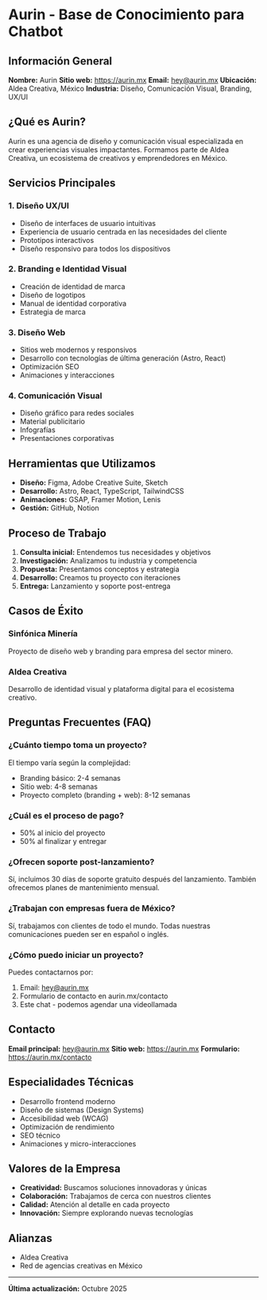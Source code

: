 # Aurin - Base de Conocimiento para Chatbot

## Información General

**Nombre:** Aurin
**Sitio web:** https://aurin.mx
**Email:** hey@aurin.mx
**Ubicación:** Aldea Creativa, México
**Industria:** Diseño, Comunicación Visual, Branding, UX/UI

## ¿Qué es Aurin?

Aurin es una agencia de diseño y comunicación visual especializada en crear experiencias visuales impactantes. Formamos parte de Aldea Creativa, un ecosistema de creativos y emprendedores en México.

## Servicios Principales

### 1. Diseño UX/UI
- Diseño de interfaces de usuario intuitivas
- Experiencia de usuario centrada en las necesidades del cliente
- Prototipos interactivos
- Diseño responsivo para todos los dispositivos

### 2. Branding e Identidad Visual
- Creación de identidad de marca
- Diseño de logotipos
- Manual de identidad corporativa
- Estrategia de marca

### 3. Diseño Web
- Sitios web modernos y responsivos
- Desarrollo con tecnologías de última generación (Astro, React)
- Optimización SEO
- Animaciones y interacciones

### 4. Comunicación Visual
- Diseño gráfico para redes sociales
- Material publicitario
- Infografías
- Presentaciones corporativas

## Herramientas que Utilizamos

- **Diseño:** Figma, Adobe Creative Suite, Sketch
- **Desarrollo:** Astro, React, TypeScript, TailwindCSS
- **Animaciones:** GSAP, Framer Motion, Lenis
- **Gestión:** GitHub, Notion

## Proceso de Trabajo

1. **Consulta inicial:** Entendemos tus necesidades y objetivos
2. **Investigación:** Analizamos tu industria y competencia
3. **Propuesta:** Presentamos conceptos y estrategia
4. **Desarrollo:** Creamos tu proyecto con iteraciones
5. **Entrega:** Lanzamiento y soporte post-entrega

## Casos de Éxito

### Sinfónica Minería
Proyecto de diseño web y branding para empresa del sector minero.

### Aldea Creativa
Desarrollo de identidad visual y plataforma digital para el ecosistema creativo.

## Preguntas Frecuentes (FAQ)

### ¿Cuánto tiempo toma un proyecto?
El tiempo varía según la complejidad:
- Branding básico: 2-4 semanas
- Sitio web: 4-8 semanas
- Proyecto completo (branding + web): 8-12 semanas

### ¿Cuál es el proceso de pago?
- 50% al inicio del proyecto
- 50% al finalizar y entregar

### ¿Ofrecen soporte post-lanzamiento?
Sí, incluimos 30 días de soporte gratuito después del lanzamiento. También ofrecemos planes de mantenimiento mensual.

### ¿Trabajan con empresas fuera de México?
Sí, trabajamos con clientes de todo el mundo. Todas nuestras comunicaciones pueden ser en español o inglés.

### ¿Cómo puedo iniciar un proyecto?
Puedes contactarnos por:
1. Email: hey@aurin.mx
2. Formulario de contacto en aurin.mx/contacto
3. Este chat - podemos agendar una videollamada

## Contacto

**Email principal:** hey@aurin.mx
**Sitio web:** https://aurin.mx
**Formulario:** https://aurin.mx/contacto

## Especialidades Técnicas

- Desarrollo frontend moderno
- Diseño de sistemas (Design Systems)
- Accesibilidad web (WCAG)
- Optimización de rendimiento
- SEO técnico
- Animaciones y micro-interacciones

## Valores de la Empresa

- **Creatividad:** Buscamos soluciones innovadoras y únicas
- **Colaboración:** Trabajamos de cerca con nuestros clientes
- **Calidad:** Atención al detalle en cada proyecto
- **Innovación:** Siempre explorando nuevas tecnologías

## Alianzas

- Aldea Creativa
- Red de agencias creativas en México

---

**Última actualización:** Octubre 2025
